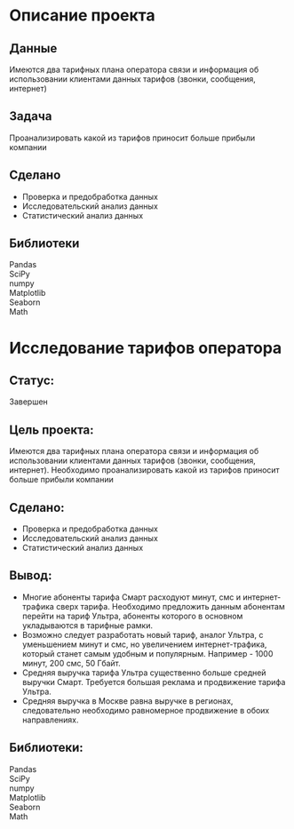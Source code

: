 # Описание проекта
## Данные
Имеются два тарифных плана оператора связи и информация об использовании клиентами данных тарифов (звонки, сообщения, интернет)
## Задача
Проанализировать какой из тарифов приносит больше прибыли компании
## Сделано
- Проверка и предобработка данных
- Исследовательский анализ данных
- Статистический анализ данных
## Библиотеки
Pandas  
SciPy  
numpy  
Matplotlib  
Seaborn  
Math

# Исследование тарифов оператора
## Статус:  
Завершен 
## Цель проекта:
Имеются два тарифных плана оператора связи и информация об использовании клиентами данных тарифов (звонки, сообщения, интернет). Необходимо проанализировать какой из тарифов приносит больше прибыли компании
## Сделано:
- Проверка и предобработка данных
- Исследовательский анализ данных
- Статистический анализ данных
## Вывод:
- Многие абоненты тарифа Смарт расходуют минут, смс и интернет-трафика сверх тарифа. Необходимо предложить данным абонентам перейти на тариф Ультра, абоненты которого в основном укладываются в тарифные рамки.
- Возможно следует разработать новый тариф, аналог Ультра, с уменьшением минут и смс, но увеличением интернет-трафика, который станет самым удобным и популярным. Например - 1000 минут, 200 смс, 50 Гбайт.
- Средняя выручка тарифа Ультра существенно больше средней выручки Смарт. Требуется большая реклама и продвижение тарифа Ультра.
- Средняя выручка в Москве равна выручке в регионах, следовательно необходимо равномерное продвижение в обоих направлениях.
## Библиотеки:
Pandas  
SciPy  
numpy  
Matplotlib  
Seaborn  
Math 

